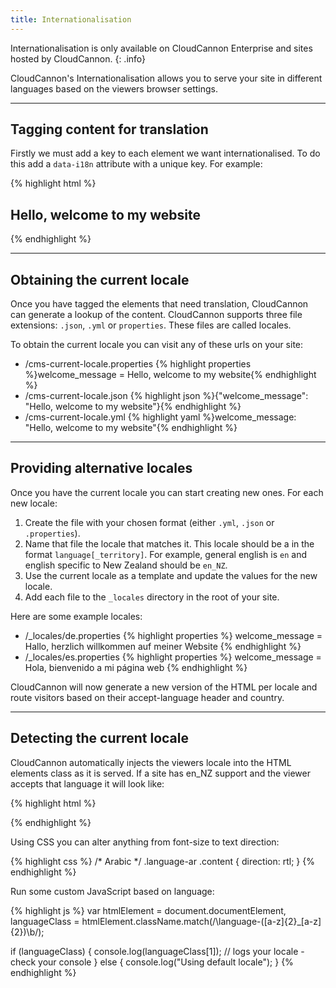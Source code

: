 ```yaml
---
title: Internationalisation
---
```


Internationalisation is only available on CloudCannon Enterprise and sites hosted by CloudCannon.
{: .info}

CloudCannon's Internationalisation allows you to serve your site in different languages based on the viewers browser settings.

***

## Tagging content for translation

Firstly we must add a key to each element we want internationalised. To do this add a `data-i18n` attribute with a unique key. For example:

{% highlight html %}
<h2 class="editable" data-il8n="welcome_message">Hello, welcome to my website</h2>
{% endhighlight %}

***

## Obtaining the current locale

Once you have tagged the elements that need translation, CloudCannon can generate a lookup of the content. CloudCannon supports three file extensions: `.json`, `.yml` or `properties`. These files are called locales.

To obtain the current locale you can visit any of these urls on your site:

<ul>
	<li>
		/cms-current-locale.properties
		{% highlight properties %}welcome_message = Hello, welcome to my website{% endhighlight %}
	</li>
	<li>
		/cms-current-locale.json
		{% highlight json %}{"welcome_message": "Hello, welcome to my website"}{% endhighlight %}
	</li>
	<li>
		/cms-current-locale.yml
		{% highlight yaml %}welcome_message: "Hello, welcome to my website"{% endhighlight %}
	</li>
</ul>

***

## Providing alternative locales
Once you have the current locale you can start creating new ones. For each new locale:

1. Create the file with your chosen format (either `.yml`, `.json` or `.properties`).
2. Name that file the locale that matches it. This locale should be a in the format `language[_territory]`. For example, general english is `en` and english specific to New Zealand should be `en_NZ`.
3. Use the current locale as a template and update the values for the new locale.
4. Add each file to the `_locales` directory in the root of your site.

Here are some example locales:

<ul>
	<li>
		/_locales/de.properties
		{% highlight properties %}
		welcome_message = Hallo, herzlich willkommen auf meiner Website
		{% endhighlight %}
	</li>
	<li>
		/_locales/es.properties
		{% highlight properties %}
		welcome_message = Hola, bienvenido a mi página web
		{% endhighlight %}
	</li>
</ul>

CloudCannon will now generate a new version of the HTML per locale and route visitors based on their accept-language header and country.

***

## Detecting the current locale

CloudCannon automatically injects the viewers locale into the HTML elements class as it is served. If a site has en_NZ support and the viewer accepts that language it will look like:

{% highlight html %}
<html class="language-en_nz">
{% endhighlight %}

Using CSS you can alter anything from font-size to text direction:

{% highlight css %}
/* Arabic */
.language-ar .content {
	direction: rtl;
}
{% endhighlight %}

Run some custom JavaScript based on language:

{% highlight js %}
var htmlElement = document.documentElement,
  languageClass = htmlElement.className.match(/\language\-([a-z]{2}_[a-z]{2})\b/);

if (languageClass) {
  console.log(languageClass[1]); // logs your locale - check your console
} else {
  console.log("Using default locale");
}
{% endhighlight %}

<script>
var htmlElement = document.documentElement,
  languageClass = htmlElement.className.match(/\language\-([a-z]{2}_[a-z]{2})\b/);

if (languageClass) {
  console.log(languageClass[1]); // logs your locale - check your console
} else {
  console.log("Using default locale");
}
</script>
